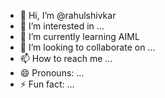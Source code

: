 - 👋 Hi, I’m @rahulshivkar
- 👀 I’m interested in ...
- 🌱 I’m currently learning AIML 
- 💞️ I’m looking to collaborate on ...
- 📫 How to reach me ...
- 😄 Pronouns: ...
- ⚡ Fun fact: ...

<!---
rahulshivkar/rahulshivkar is a ✨ special ✨ repository because its `README.md` (this file) appears on your GitHub profile.
You can click the Preview link to take a look at your changes.
--->
